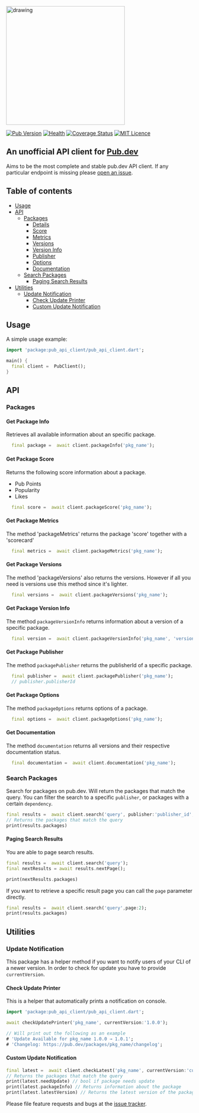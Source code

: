 <img src="https://github.com/leoafarias/pub_api_client/blob/main/assets/logo.png?raw=true" alt="drawing" width="320"/>

[![Pub Version](https://img.shields.io/pub/v/pub_api_client?label=version&style=flat-square)](https://pub.dev/packages/pub_api_client/changelog) [![Health](https://img.shields.io/badge/dynamic/json?color=blue&label=health&query=pub_points&url=http://www.pubscore.gq/pub-points?package=pub_api_client&style=flat-square)](https://pub.dev/packages/pub_api_client/score) [![Coverage Status](https://coveralls.io/repos/github/leoafarias/pub_api_client/badge.svg?branch=main)](https://coveralls.io/github/leoafarias/pub_api_client?branch=main) [![MIT Licence](https://img.shields.io/github/license/leoafarias/pub_api_client?style=flat-square&longCache=true)](https://opensource.org/licenses/mit-license.php)

## An unofficial API client for [Pub.dev](https://www.pub.dev)

Aims to be the most complete and stable pub.dev API client. If any particular endpoint is missing please [open an issue][tracker].

## Table of contents

- [Usage](#usage)
- [API](#api)
  - [Packages](#packages)
    - [Details](#get-package-info)
    - [Score](#get-package-score)
    - [Metrics](#get-package-metrics)
    - [Versions](#get-package-versions)
    - [Version Info](#get-package-version-info)
    - [Publisher](#get-package-publisher)
    - [Options](#get-package-options)
    - [Documentation](#get-documentation)
  - [Search Packages](#search-packages)
    - [Paging Search Results](#paging-search-results)
- [Utilities](#utilities)
  - [Update Notification](#update-notification)
    - [Check Update Printer](#check-update-printer)
    - [Custom Update Notification](#custom-update-notification)

## Usage

A simple usage example:

```dart
import 'package:pub_api_client/pub_api_client.dart';

main() {
  final client =  PubClient();
}
```

## API

### Packages

#### Get Package Info

Retrieves all available information about an specific package.

```dart
  final package =  await client.packageInfo('pkg_name');
```

#### Get Package Score

Returns the following score information about a package.

- Pub Points
- Popularity
- Likes

```dart
  final score =  await client.packageScore('pkg_name');
```

#### Get Package Metrics

The method 'packageMetrics' returns the package 'score' together with a 'scorecard'

```dart
  final metrics =  await client.packageMetrics('pkg_name');
```

#### Get Package Versions

The method 'packageVersions' also returns the versions. However if all you need is versions use this method since it's lighter.

```dart
  final versions =  await client.packageVersions('pkg_name');
```

#### Get Package Version Info

The method `packageVersionInfo` returns information about a version of a specific package.

```dart
  final version =  await client.packageVersionInfo('pkg_name', 'version');
```

#### Get Package Publisher

The method `packagePublisher` returns the publisherId of a specific package.

```dart
  final publisher =  await client.packagePublisher('pkg_name');
  // publisher.publisherId
```

#### Get Package Options

The method `packageOptions` returns options of a package.

```dart
  final options =  await client.packageOptions('pkg_name');
```

#### Get Documentation

The method `documentation` returns all versions and their respective documentation status.

```dart
  final documentation =  await client.documentation('pkg_name');
```

### Search Packages

Search for packages on pub.dev. Will return the packages that match the query. You can filter the search to a specific `publisher`, or packages with a certain `dependency`.

```dart
final results =  await client.search('query', publisher:'publisher_id', dependency:'dependency_name');
// Returns the packages that match the query
print(results.packages)
```

#### Paging Search Results

You are able to page search results.

```dart
final results =  await client.search('query');
final nextResults = await results.nextPage();

print(nextResults.packages)
```

If you want to retrieve a specific result page you can call the `page` parameter directly.

```dart
final results =  await client.search('query',page:2);
print(results.packages)
```

## Utilities

### Update Notification

This package has a helper method if you want to notify users of your CLI of a newer version. In order to check for update you have to provide `currentVersion`.

#### Check Update Printer

This is a helper that automatically prints a notification on console.

```dart
import 'package:pub_api_client/pub_api_client.dart';

await checkUpdatePrinter('pkg_name', currentVersion:'1.0.0');

// Will print out the following as an example
# 'Update Available for pkg_name 1.0.0 → 1.0.1';
# 'Changelog: https://pub.dev/packages/pkg_name/changelog';
```

#### Custom Update Notification

```dart
final latest =  await client.checkLatest('pkg_name', currentVersion:'current_version');
// Returns the packages that match the query
print(latest.needUpdate) // bool if package needs update
print(latest.packageInfo) // Returns information about the package
print(latest.latestVersion) // Returns the latest version of the package.
```

Please file feature requests and bugs at the [issue tracker][tracker].

[tracker]: https://github.com/leoafarias/pub_api_client/issues

```

```
